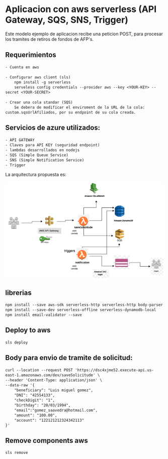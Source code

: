 # Aplicacion con aws serverless (API Gateway, SQS, SNS, Trigger)

Este modelo ejemplo de aplicacion recibe una peticion POST, para procesar los tramites de retiros de fondos de AFP's.

## Requerimientos

    - Cuenta en aws
    
    - Configurar aws client (sls)
        npm install -g serverless
        serveless config credentials --provider aws --key <YOUR-KEY> --secret <YOUR-SECRET>

    - Crear una cola standar (SQS)
        Se debera de modificar el enviroment de la URL de la cola: custom.sqsUrlAfiliados, por su endpoint de su cola creada.
    

## Servicios de azure utilizados:

    - API GATEWAY
    - Claves para API KEY (seguridad endpoint)
    - lambdas desarrollados en nodejs
    - SQS (Simple Queue Service)
    - SNS (Simple Notification Service)
    - Trigger


La arquitectura propuesta es:

![Screenshot](img/aws-sls-user.png?raw=true "POST")


## librerias 

    npm install --save aws-sdk serverless-http serverless-http body-parser
    npm install --save-dev serverless-offline serverless-dynamodb-local
    npm install email-validator --save


## Deploy to aws

    sls deploy
 

## Body para envio de tramite de solicitud:


    curl --location --request POST 'https://dsc4xjme52.execute-api.us-east-1.amazonaws.com/dev/saveSolicitude' \
    --header 'Content-Type: application/json' \
    --data-raw '{
        "beneficiary": "Luis miguel gomez",
        "DNI": "42554133",
        "checkDigit": "1",
        "birthday": "20/03/1994",
        "email":"gomez_saavedra@hotmail.com",
        "amount": "100.00",
        "account": "122121212324342113"
    }'


## Remove components aws

    sls remove